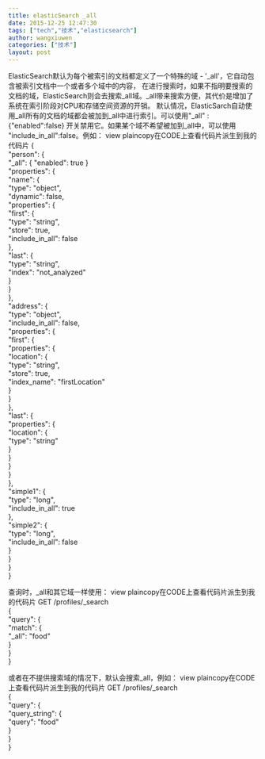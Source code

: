 ```yaml
---
title: elasticSearch _all
date: 2015-12-25 12:47:30
tags: ["tech","技术","elasticsearch"]
author: wangxiuwen
categories: ["技术"]
layout: post
---
```


   ElasticSearch默认为每个被索引的文档都定义了一个特殊的域 - '_all'，它自动包含被索引文档中一个或者多个域中的内容， 在进行搜索时，如果不指明要搜索的文档的域，ElasticSearch则会去搜索_all域。_all带来搜索方便，其代价是增加了系统在索引阶段对CPU和存储空间资源的开销。
       默认情况，ElasticSarch自动使用_all所有的文档的域都会被加到_all中进行索引。可以使用"_all" : {"enabled":false} 开关禁用它。如果某个域不希望被加到_all中，可以使用 "include_in_all":false。例如：
 view plaincopy在CODE上查看代码片派生到我的代码片
{  
   "person": {  
      "_all": { "enabled": true }  
      "properties": {  
         "name": {  
            "type": "object",  
            "dynamic": false,  
            "properties": {  
               "first": {  
                  "type": "string",  
                  "store": true,  
                  "include_in_all": false  
               },  
               "last": {  
                  "type": "string",  
                  "index": "not_analyzed"  
               }  
            }  
         },  
         "address": {  
            "type": "object",  
            "include_in_all": false,  
            "properties": {  
               "first": {  
                  "properties": {  
                     "location": {  
                        "type": "string",  
                        "store": true,  
                        "index_name": "firstLocation"  
                     }  
                  }  
               },  
               "last": {  
                  "properties": {  
                     "location": {  
                        "type": "string"  
                     }  
                  }  
               }  
            }  
         },  
         "simple1": {  
            "type": "long",  
            "include_in_all": true  
         },  
         "simple2": {  
            "type": "long",  
            "include_in_all": false  
         }  
      }  
   }  
}  

查询时，_all和其它域一样使用：
 view plaincopy在CODE上查看代码片派生到我的代码片
GET /profiles/_search  
{  
    "query": {  
        "match": {  
           "_all": "food"  
        }  
    }  
}  

或者在不提供搜索域的情况下，默认会搜索_all，例如：
 view plaincopy在CODE上查看代码片派生到我的代码片
GET /profiles/_search  
{  
    "query": {  
        "query_string": {  
            "query": "food"  
        }  
    }  
}  


